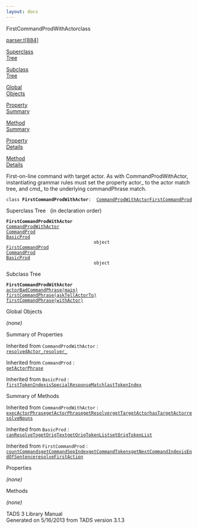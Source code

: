 ```yaml
---
layout: docs
---
```

<span class="title">FirstCommandProdWithActor</span><span class="type">class</span>

[parser.t](../file/parser.t.html)\[[884](../source/parser.t.html#884)\]

[Superclass  
Tree](#_SuperClassTree_)

[Subclass  
Tree](#_SubClassTree_)

[Global  
Objects](#_ObjectSummary_)

[Property  
Summary](#_PropSummary_)

[Method  
Summary](#_MethodSummary_)

[Property  
Details](#_Properties_)

[Method  
Details](#_Methods_)



First-on-line command with target actor. As with CommandProdWithActor,
instantiating grammar rules must set the property actor\_ to the actor
match tree, and cmd\_ to the underlying commandPhrase match.

`class `**`FirstCommandProdWithActor`**` :   `[`CommandProdWithActor`](../object/CommandProdWithActor.html)[`FirstCommandProd`](../object/FirstCommandProd.html)



<span id="_SuperClassTree_"></span>



<span class="hdln">Superclass Tree</span>   (in declaration order)



**`FirstCommandProdWithActor`**  
[`CommandProdWithActor`](../object/CommandProdWithActor.html)  
[`CommandProd`](../object/CommandProd.html)  
[`BasicProd`](../object/BasicProd.html)  
`                                 object`  
[`FirstCommandProd`](../object/FirstCommandProd.html)  
[`CommandProd`](../object/CommandProd.html)  
[`BasicProd`](../object/BasicProd.html)  
`                                 object`  
<span id="_SubClassTree_"></span>



<span class="hdln">Subclass Tree</span>  



**`FirstCommandProdWithActor`**  
[`actorBadCommandPhrase(main)`](../object/actorBadCommandPhrase(main).html)  
[`firstCommandPhrase(askTellActorTo)`](../object/firstCommandPhrase(askTellActorTo).html)  
[`firstCommandPhrase(withActor)`](../object/firstCommandPhrase(withActor).html)  
<span id="_ObjectSummary_"></span>



<span class="hdln">Global Objects</span>  



*(none)* <span id="_PropSummary_"></span>



<span class="hdln">Summary of Properties</span>  





Inherited from `CommandProdWithActor` :  
[`resolvedActor_`](../object/CommandProdWithActor.html#resolvedActor_)[`resolver_`](../object/CommandProdWithActor.html#resolver_)

Inherited from `CommandProd` :  
[`getActorPhrase`](../object/CommandProd.html#getActorPhrase)

Inherited from `BasicProd` :  
[`firstTokenIndex`](../object/BasicProd.html#firstTokenIndex)[`isSpecialResponseMatch`](../object/BasicProd.html#isSpecialResponseMatch)[`lastTokenIndex`](../object/BasicProd.html#lastTokenIndex)







<span id="_MethodSummary_"></span>



<span class="hdln">Summary of Methods</span>  





Inherited from `CommandProdWithActor` :  
[`execActorPhrase`](../object/CommandProdWithActor.html#execActorPhrase)[`getActorPhrase`](../object/CommandProdWithActor.html#getActorPhrase)[`getResolver`](../object/CommandProdWithActor.html#getResolver)[`getTargetActor`](../object/CommandProdWithActor.html#getTargetActor)[`hasTargetActor`](../object/CommandProdWithActor.html#hasTargetActor)[`resolveNouns`](../object/CommandProdWithActor.html#resolveNouns)



Inherited from `BasicProd` :  
[`canResolveTo`](../object/BasicProd.html#canResolveTo)[`getOrigText`](../object/BasicProd.html#getOrigText)[`getOrigTokenList`](../object/BasicProd.html#getOrigTokenList)[`setOrigTokenList`](../object/BasicProd.html#setOrigTokenList)

Inherited from `FirstCommandProd` :  
[`countCommands`](../object/FirstCommandProd.html#countCommands)[`getCommandSepIndex`](../object/FirstCommandProd.html#getCommandSepIndex)[`getCommandTokens`](../object/FirstCommandProd.html#getCommandTokens)[`getNextCommandIndex`](../object/FirstCommandProd.html#getNextCommandIndex)[`isEndOfSentence`](../object/FirstCommandProd.html#isEndOfSentence)[`resolveFirstAction`](../object/FirstCommandProd.html#resolveFirstAction)





<span id="_Properties_"></span>



<span class="hdln">Properties</span>  



*(none)* <span id="_Methods_"></span>



<span class="hdln">Methods</span>  



*(none)*



TADS 3 Library Manual  
Generated on 5/16/2013 from TADS version 3.1.3


